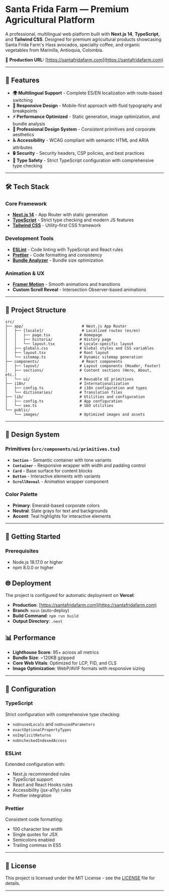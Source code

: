 # Santa Frida Farm — Premium Agricultural Platform

A professional, multilingual web platform built with **Next.js 14**, **TypeScript**, and **Tailwind CSS**. Designed for premium agricultural products showcasing Santa Frida Farm's Hass avocados, specialty coffee, and organic vegetables from Marinilla, Antioquia, Colombia.

🔗 **Production URL:** [https://santafridafarm.com](https://santafridafarm.com)

---

## 🚀 Features

- **🌍 Multilingual Support** - Complete ES/EN localization with route-based switching
- **📱 Responsive Design** - Mobile-first approach with fluid typography and breakpoints
- **⚡ Performance Optimized** - Static generation, image optimization, and bundle analysis
- **🎨 Professional Design System** - Consistent primitives and corporate aesthetics
- **♿ Accessibility** - WCAG compliant with semantic HTML and ARIA attributes
- **🔒 Security** - Security headers, CSP policies, and best practices
- **🧪 Type Safety** - Strict TypeScript configuration with comprehensive type checking

---

## 🛠️ Tech Stack

### Core Framework
- **[Next.js 14](https://nextjs.org/docs)** - App Router with static generation
- **[TypeScript](https://www.typescriptlang.org/)** - Strict type checking and modern JS features
- **[Tailwind CSS](https://tailwindcss.com/)** - Utility-first CSS framework

### Development Tools
- **[ESLint](https://eslint.org/)** - Code linting with TypeScript and React rules
- **[Prettier](https://prettier.io/)** - Code formatting and consistency
- **[Bundle Analyzer](https://www.npmjs.com/package/@next/bundle-analyzer)** - Bundle size optimization

### Animation & UX
- **[Framer Motion](https://www.framer.com/motion/)** - Smooth animations and transitions
- **Custom Scroll Reveal** - Intersection Observer-based animations

---

## 📁 Project Structure

```
src/
├── app/                          # Next.js App Router
│   ├── [locale]/                 # Localized routes (es/en)
│   │   ├── page.tsx             # Homepage
│   │   ├── historia/            # History page
│   │   └── layout.tsx           # Locale-specific layout
│   ├── globals.css              # Global styles and CSS variables
│   ├── layout.tsx               # Root layout
│   └── sitemap.ts               # Dynamic sitemap generation
├── components/                   # React components
│   ├── layout/                  # Layout components (Header, Footer)
│   ├── sections/                # Content sections (Hero, About, etc.)
│   └── ui/                      # Reusable UI primitives
├── i18n/                        # Internationalization
│   ├── config.ts                # i18n configuration and types
│   └── dictionaries/            # Translation files
├── lib/                         # Utilities and configuration
│   ├── config.ts                # App configuration
│   └── seo.ts                   # SEO utilities
└── public/
    └── images/                  # Optimized images and assets
```

---

## 🎨 Design System

### Primitives (`src/components/ui/primitives.tsx`)
- **`Section`** - Semantic container with tone variants
- **`Container`** - Responsive wrapper with width and padding control
- **`Card`** - Base surface for content blocks
- **`Button`** - Interactive elements with variants
- **`ScrollReveal`** - Animation wrapper component

### Color Palette
- **Primary**: Emerald-based corporate colors
- **Neutral**: Slate grays for text and backgrounds
- **Accent**: Teal highlights for interactive elements

---

## 🚀 Getting Started

### Prerequisites
- Node.js 18.17.0 or higher
- npm 8.0.0 or higher


## 🌐 Deployment

The project is configured for automatic deployment on **Vercel**:

- **Production**: [https://santafridafarm.com](https://santafridafarm.com)
- **Branch**: `main` (auto-deploy)
- **Build Command**: `npm run build`
- **Output Directory**: `.next`


## 📊 Performance

- **Lighthouse Score**: 95+ across all metrics
- **Bundle Size**: ~120KB gzipped
- **Core Web Vitals**: Optimized for LCP, FID, and CLS
- **Image Optimization**: WebP/AVIF formats with responsive sizing

---

## 🔧 Configuration

### TypeScript
Strict configuration with comprehensive type checking:
- `noUnusedLocals` and `noUnusedParameters`
- `exactOptionalPropertyTypes`
- `noImplicitReturns`
- `noUncheckedIndexedAccess`

### ESLint
Extended configuration with:
- Next.js recommended rules
- TypeScript support
- React and React Hooks rules
- Accessibility (jsx-a11y) rules
- Prettier integration

### Prettier
Consistent code formatting:
- 100 character line width
- Single quotes for JSX
- Semicolons enabled
- Trailing commas in ES5

---


## 📄 License

This project is licensed under the MIT License - see the [LICENSE](LICENSE) file for details.

---
